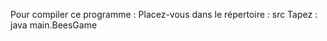 
Pour compiler ce programme :
Placez-vous dans le répertoire : src
      Tapez : java main.BeesGame
         
         

